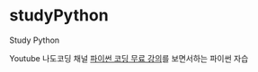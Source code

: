 # studyPython
Study Python

Youtube 나도코딩 채널 [파이썬 코딩 무료 강의](https://www.youtube.com/watch?v=kWiCuklohdY&list=PLkfxusmKmLsNDGmER2tmrslpPOTfKhE7j&index=133&t=1447s)를 보면서하는 파이썬 자습

